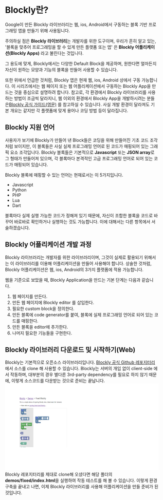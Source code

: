 Blockly란?
===========================
Google이 만든 Blockly 라이브러리는 웹, ios, Android에서 구동하는 
블록 기반 프로그래밍 앱을 만들기 위해 사용됩니다.

주의하실 점은 **Blockly 라이브러리**는 개발자를 위한 도구이며,
우리가 흔히 알고 있는, '블록을 맞추어 프로그래밍을 할 수 있게 만든 플랫폼 또는 앱' 
은 **Blockly 어플리케이션(Blockly Apps)** 라고 불린다는 것입니다.

그 용도에 맞게, Blockly에서는 다양한 Default Block을 제공하며, 원한다면 얼마든지 
자신이 원하는 모양과 기능의 블록을 만들어 사용할 수 있습니다.

또한 위에서 언급한 것처럼, Blockly 앱은 현재 웹, ios, Android 상에서 구동 가능합니다. 이 시리즈에서는 웹 페이지 또는 웹 어플리케이션에서 구동하는 Blockly App을 만드는 것을 중심으로 설명하려 합니다. 참고로, 각
 환경에서 Blockly 라이브러리를 사용하는 방법이 조금씩 달라지니,
웹 이외의 환경에서 Blockly App을 개발하시려는 분들은[Blockly 공식 가이드(영문)](https://developers.google.com/blockly/guides/overview) 를 참고하실 수 있습니다.
 사실 개발 환경이 달라져도 기본 개요는 같지만 각 플랫폼에 맞게 용어나 코딩 방법 등이 달라집니다.
 
 Blockly 지원 언어
 ------------------------
 사용자가 보기에 Blockly가 만들어 낸 Block들은 코딩을 위해 만들어진 기초 코드 조각처럼 보이지만, 이 블록들은
 사실 실제 프로그래밍 언어로 된 코드가 매핑되어 있는 그래픽 요소 조각입니다. 
 Blockly 블록들은 기본적으로 **Javascript** 또는 **JSON array**로 그 형태가 만들어져 있으며, 각 블록마다 본격적인
고급 프로그래밍 언어로 되어 있는 코드가 매핑되어 있습니다.

Blockly 블록에 매핑할 수 있는 언어는 현재로서는 이 5가지입니다.

* Javascript
* Python
* PHP
* Lua
* Dart

블록마다 실제 실행 가능한 코드가 정해져 있기 때문에, 자신이 조합한
블록을 코드로 바꾸어 바로바로 확인하거나 실행하는 것도 가능합니다. 이에 대해서는
다른 항목에서 서술하겠습니다.

 Blockly 어플리케이션 개발 과정
 ------------------------------------
 Blockly 라이브러리는 개발자를 위한 라이브러리이며, 그것이 실제로 활용되기 위해서는
 이 라이브러리를 이용해 어플리케이션을 만들어 사용해야 합니다. 상술한 것처럼, Blockly
 어플리케이션은 웹, ios, Android의 3가지 플랫폼에 적용 가능합니다.
 
웹을 기준으로 보았을 때, Blockly Application을 만드는 기본 단계는 다음과 같습니다.
1. 웹 페이지를 만든다.
2. 만든 웹 페이지에 Blockly editor 를 삽입한다.
3. 필요한 custom block을 정의한다.
4. 만든 블록에 code generator를 붙여, 블록에 실제 프로그래밍 언어로 되어 있는 코드를 매핑한다.
5. 만든 블록을 editor에 추가한다.
6. 나머지 필요한 기능들을 구현한다.

Blockly 라이브러리 다운로드 및 시작하기(Web)
----------------------------------------------
Blockly는 기본적으로 오픈소스 라이브러리입니다. [Blockly 공식 Github 레포지터리](https://github.com/google/blockly)
에서 소스를 clone 해 사용할 수 있습니다. Blockly는 서버의 개입 없이 client-side 에서 작동하며, 대부분의 경우 별다른 3rd-party dependency를 필요로 하지 않기 때문에, 
이렇게 소스코드를 다운받는 것으로 준비는 끝납니다.
![screenshot](img/fixed_demo.png)
Blockly 레포지터리를 제대로 clone해 오셨다면 해당 폴더의 **demos/fixed/index.html**을 실행하여 작동 테스트를 해 볼 수 있습니다.
이렇게 환경 구축을 끝내고 나면, 이제 Blockly 라이브러리를 사용해 어플리케이션을 만들 준비가 된 것입니다.